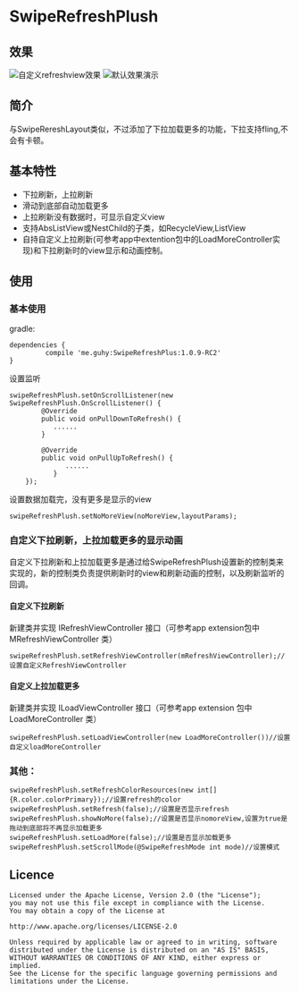 # SwipeRefreshPlush
## 效果

![自定义refreshview效果](https://github.com/guhongya/SwipeRefreshPlush/blob/master/app/demo_capture.gif)
![默认效果演示](https://github.com/guhongya/SwipeRefreshPlush/blob/master/app/screenshot.gif)
##  简介
与SwipeRereshLayout类似，不过添加了下拉加载更多的功能，下拉支持fling,不会有卡顿。

## 基本特性
* 下拉刷新，上拉刷新
* 滑动到底部自动加载更多
* 上拉刷新没有数据时，可显示自定义view
* 支持AbsListView或NestChild的子类，如RecycleView,ListView  
* 自持自定义上拉刷新(可参考app中extention包中的LoadMoreController实现)和下拉刷新时的view显示和动画控制。
  
## 使用
### 基本使用
gradle:

	dependencies {
	         compile 'me.guhy:SwipeRefreshPlus:1.0.9-RC2'
	}
  
设置监听  

	swipeRefreshPlush.setOnScrollListener(new SwipeRefreshPlush.OnScrollListener() {
            @Override
            public void onPullDownToRefresh() {
               ......
            }

            @Override
            public void onPullUpToRefresh() {
                  ......
               }
        }); 	
	  	   
设置数据加载完，没有更多是显示的view
````
swipeRefreshPlush.setNoMoreView(noMoreView,layoutParams);
````

### 自定义下拉刷新，上拉加载更多的显示动画	      
自定义下拉刷新和上拉加载更多是通过给SwipeRefreshPlush设置新的控制类来实现的，新的控制类负责提供刷新时的view和刷新动画的控制，以及刷新监听的回调。

#### 自定义下拉刷新	
 新建类并实现 IRefreshViewController 接口（可参考app extension包中 MRefreshViewController 类）	
````
swipeRefreshPlush.setRefreshViewController(mRefreshViewController);//设置自定义RefreshViewController
````
	
#### 自定义上拉加载更多 
新建类并实现 ILoadViewController 接口（可参考app extension 包中 LoadMoreController 类）
 
	swipeRefreshPlush.setLoadViewController(new LoadMoreController())//设置自定义loadMoreController

### 其他：

	swipeRefreshPlush.setRefreshColorResources(new int[]{R.color.colorPrimary});//设置refresh的color
	swipeRefreshPlush.setRefresh(false);//设置是否显示refresh
	swipeRefreshPlush.showNoMore(false);//设置是否显示nomoreView,设置为true是拖动到底部将不再显示加载更多
	swipeRefreshPlush.setLoadMore(false);//设置是否显示加载更多
	swipeRefreshPlush.setScrollMode(@SwipeRefreshMode int mode)//设置模式



## Licence
	    
	Licensed under the Apache License, Version 2.0 (the "License");
	you may not use this file except in compliance with the License.
	You may obtain a copy of the License at

   	http://www.apache.org/licenses/LICENSE-2.0

	Unless required by applicable law or agreed to in writing, software
	distributed under the License is distributed on an "AS IS" BASIS,
	WITHOUT WARRANTIES OR CONDITIONS OF ANY KIND, either express or implied.
	See the License for the specific language governing permissions and
	limitations under the License.
